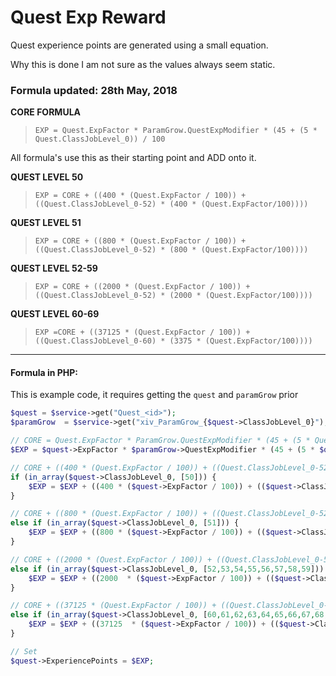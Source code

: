 # Quest Exp Reward

Quest experience points are generated using a small equation.

Why this is done I am not sure as the values always seem static.

### Formula updated: 28th May, 2018


**CORE FORMULA**
> `EXP = Quest.ExpFactor * ParamGrow.QuestExpModifier * (45 + (5 * Quest.ClassJobLevel_0)) / 100`

All formula's use this as their starting point and ADD onto it.

**QUEST LEVEL 50**
> `EXP = CORE + ((400 * (Quest.ExpFactor / 100)) + ((Quest.ClassJobLevel_0-52) * (400 * (Quest.ExpFactor/100))))`

**QUEST LEVEL 51**
> `EXP = CORE + ((800 * (Quest.ExpFactor / 100)) + ((Quest.ClassJobLevel_0-52) * (800 * (Quest.ExpFactor/100))))`

**QUEST LEVEL 52-59**
> `EXP = CORE + ((2000 * (Quest.ExpFactor / 100)) + ((Quest.ClassJobLevel_0-52) * (2000 * (Quest.ExpFactor/100))))`

**QUEST LEVEL 60-69**
> `EXP =CORE + ((37125 * (Quest.ExpFactor / 100)) + ((Quest.ClassJobLevel_0-60) * (3375 * (Quest.ExpFactor/100))))`


-----

#### Formula in PHP:

This is example code, it requires getting the `quest` and `paramGrow` prior

```php
$quest = $service->get("Quest_<id>");
$paramGrow  = $service->get("xiv_ParamGrow_{$quest->ClassJobLevel_0}");

// CORE = Quest.ExpFactor * ParamGrow.QuestExpModifier * (45 + (5 * Quest.ClassJobLevel_0)) / 100
$EXP = $quest->ExpFactor * $paramGrow->QuestExpModifier * (45 + (5 * $quest->ClassJobLevel_0)) / 100;

// CORE + ((400 * (Quest.ExpFactor / 100)) + ((Quest.ClassJobLevel_0-52) * (400 * (Quest.ExpFactor/100))))
if (in_array($quest->ClassJobLevel_0, [50])) {
    $EXP = $EXP + ((400 * ($quest->ExpFactor / 100)) + (($quest->ClassJobLevel_0 - 50) * (400 * ($quest->ExpFactor / 100))));
}

// CORE + ((800 * (Quest.ExpFactor / 100)) + ((Quest.ClassJobLevel_0-52) * (800 * (Quest.ExpFactor/100))))
else if (in_array($quest->ClassJobLevel_0, [51])) {
    $EXP = $EXP + ((800 * ($quest->ExpFactor / 100)) + (($quest->ClassJobLevel_0 - 50) * (400 * ($quest->ExpFactor / 100))));
}

// CORE + ((2000 * (Quest.ExpFactor / 100)) + ((Quest.ClassJobLevel_0-52) * (2000 * (Quest.ExpFactor/100))))
else if (in_array($quest->ClassJobLevel_0, [52,53,54,55,56,57,58,59])) {
    $EXP = $EXP + ((2000  * ($quest->ExpFactor / 100)) + (($quest->ClassJobLevel_0 - 52) * (2000  * ($quest->ExpFactor / 100))));
}

// CORE + ((37125 * (Quest.ExpFactor / 100)) + ((Quest.ClassJobLevel_0-60) * (3375 * (Quest.ExpFactor/100))))
else if (in_array($quest->ClassJobLevel_0, [60,61,62,63,64,65,66,67,68,69])) {
    $EXP = $EXP + ((37125  * ($quest->ExpFactor / 100)) + (($quest->ClassJobLevel_0 - 60) * (3375  * ($quest->ExpFactor / 100))));
}

// Set
$quest->ExperiencePoints = $EXP;
```

